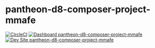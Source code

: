 # pantheon-d8-composer-project-mmafe

[![CircleCI](https://circleci.com/gh/mmafe/pantheon-d8-composer-project-mmafe.svg?style=shield)](https://circleci.com/gh/mmafe/pantheon-d8-composer-project-mmafe)
[![Dashboard pantheon-d8-composer-project-mmafe](https://img.shields.io/badge/dashboard-pantheon_d8_composer_project_mmafe-yellow.svg)](https://dashboard.pantheon.io/sites/04c3e265-efbf-4120-84af-f029c7b6535b#dev/code)
[![Dev Site pantheon-d8-composer-project-mmafe](https://img.shields.io/badge/site-pantheon_d8_composer_project_mmafe-blue.svg)](http://dev-pantheon-d8-composer-project-mmafe.pantheonsite.io/)